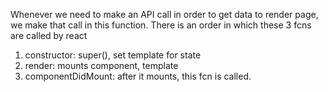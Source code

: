 
Whenever we need to make an API call in order to get data to render page, we make that call in this function.
There is an order in which these 3 fcns are called by react
1. constructor: super(), set template for state
2. render: mounts component, template
3. componentDidMount: after it mounts, this fcn is called.

